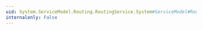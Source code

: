 ```yaml
---
uid: System.ServiceModel.Routing.RoutingService.System#ServiceModel#Routing#IDuplexSessionRouter#BeginProcessMessage(System.ServiceModel.Channels.Message,System.AsyncCallback,System.Object)
internalonly: False
---
```

